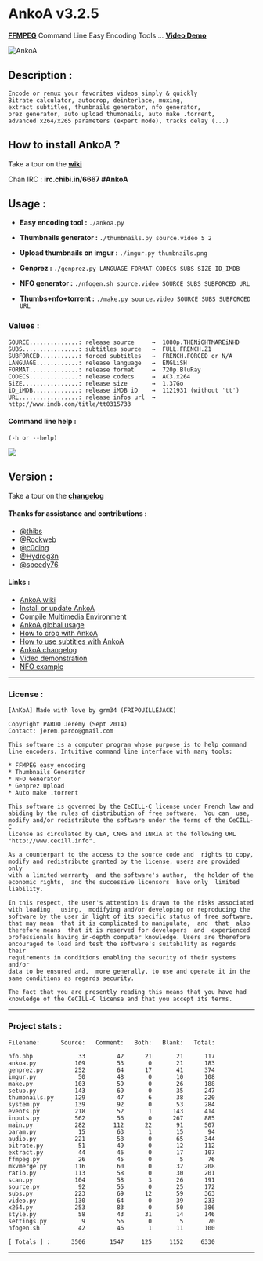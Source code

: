 AnkoA v3.2.5
=====

[**FFMPEG**](https://www.ffmpeg.org/documentation.html) Command Line Easy Encoding Tools ... [**Video Demo**](https://www.youtube.com/watch?v=R_4gfRlgkak&feature=youtu.be)

![AnkoA](http://i.imgur.com/kIZrIVs.png)

## Description :

    Encode or remux your favorites videos simply & quickly
    Bitrate calculator, autocrop, deinterlace, muxing,
    extract subtitles, thumbnails generator, nfo generator,
    prez generator, auto upload thumbnails, auto make .torrent,
    advanced x264/x265 parameters (expert mode), tracks delay (...)

## How to install AnkoA ?

Take a tour on the [**wiki**](https://github.com/grm34/AnkoA/wiki)

Chan IRC : **irc.chibi.in/6667 #AnkoA**

## Usage :

* **Easy encoding tool :**
`./ankoa.py`

* **Thumbnails generator :**
`./thumbnails.py source.video 5 2`

* **Upload thumbnails on imgur :**
`./imgur.py thumbnails.png`

* **Genprez :**
`./genprez.py LANGUAGE FORMAT CODECS SUBS SIZE ID_IMDB`

* **NFO generator :**
`./nfogen.sh source.video SOURCE SUBS SUBFORCED URL`

* **Thumbs+nfo+torrent :**
`./make.py source.video SOURCE SUBS SUBFORCED URL`

### Values :

    SOURCE..............: release source     →  1080p.THENiGHTMAREiNHD
    SUBS................: subtitles source   →  FULL.FRENCH.Z1
    SUBFORCED...........: forced subtitles   →  FRENCH.FORCED or N/A
    LANGUAGE............: release language   →  ENGLiSH
    FORMAT..............: release format     →  720p.BluRay
    CODECS..............: release codecs     →  AC3.x264
    SiZE................: release size       →  1.37Go
    iD_iMDB.............: release iMDB iD    →  1121931 (without 'tt')
    URL.................: release infos url  →  http://www.imdb.com/title/tt0315733

#### Command line help :
`(-h or --help)`

![](http://i.imgur.com/QVURs1G.png)

## Version :

Take a tour on the [**changelog**](https://github.com/grm34/AnkoA/wiki/changelog)

#### Thanks for assistance and contributions :

* [@thibs](https://github.com/thibs7777777)
* [@Rockweb](https://github.com/Rockweb)
* [@c0ding](https://github.com/c0ding)
* [@Hydrog3n](https://github.com/Hydrog3n)
* [@speedy76](https://github.com/speedy76)

#### Links :

* [AnkoA wiki](https://github.com/grm34/AnkoA/wiki)
* [Install or update AnkoA](https://github.com/grm34/AnkoA/wiki/Install-or-update-AnkoA)
* [Compile Multimedia Environment](https://github.com/grm34/AnkoA/wiki/Compile-Multimedia-Environment)
* [AnkoA global usage](https://github.com/grm34/AnkoA/wiki/AnkoA-global-usage)
* [How to crop with AnkoA](https://github.com/grm34/AnkoA/wiki/How-to-crop-with-AnkoA)
* [How to use subtitles with AnkoA](https://github.com/grm34/AnkoA/wiki/How-to-use-subtitles-with-AnkoA)
* [AnkoA changelog](https://github.com/grm34/AnkoA/wiki/Changelog)
* [Video demonstration](https://www.youtube.com/watch?v=R_4gfRlgkak&feature=youtu.be)
* [NFO example](https://github.com/grm34/AnkoA/wiki/NFO-Example)

***
### License :

    [AnKoA] Made with love by grm34 (FRIPOUILLEJACK)

    Copyright PARDO Jérémy (Sept 2014)
    Contact: jerem.pardo@gmail.com

    This software is a computer program whose purpose is to help command
    line encoders. Intuitive command line interface with many tools:

    * FFMPEG easy encoding
    * Thumbnails Generator
    * NFO Generator
    * Genprez Upload
    * Auto make .torrent

    This software is governed by the CeCILL-C license under French law and
    abiding by the rules of distribution of free software.  You can  use,
    modify and/or redistribute the software under the terms of the CeCILL-C
    license as circulated by CEA, CNRS and INRIA at the following URL
    "http://www.cecill.info".

    As a counterpart to the access to the source code and  rights to copy,
    modify and redistribute granted by the license, users are provided only
    with a limited warranty  and the software's author,  the holder of the
    economic rights,  and the successive licensors  have only  limited
    liability.

    In this respect, the user's attention is drawn to the risks associated
    with loading,  using,  modifying and/or developing or reproducing the
    software by the user in light of its specific status of free software,
    that may mean  that it is complicated to manipulate,  and  that  also
    therefore means  that it is reserved for developers  and  experienced
    professionals having in-depth computer knowledge. Users are therefore
    encouraged to load and test the software's suitability as regards their
    requirements in conditions enabling the security of their systems and/or
    data to be ensured and,  more generally, to use and operate it in the
    same conditions as regards security.

    The fact that you are presently reading this means that you have had
    knowledge of the CeCILL-C license and that you accept its terms.

***
### Project stats :

    Filename:      Source:   Comment:   Both:   Blank:   Total:

    nfo.php             33         42      21       21      117
    ankoa.py           109         53       0       21      183
    genprez.py         252         64      17       41      374
    imgur.py            50         48       0       10      108
    make.py            103         59       0       26      188
    setup.py           143         69       0       35      247
    thumbnails.py      129         47       6       38      220
    system.py          139         92       0       53      284
    events.py          218         52       1      143      414
    inputs.py          562         56       0      267      885
    main.py            282        112      22       91      507
    param.py            15         63       1       15       94
    audio.py           221         58       0       65      344
    bitrate.py          51         49       0       12      112
    extract.py          44         46       0       17      107
    ffmpeg.py           26         45       0        5       76
    mkvmerge.py        116         60       0       32      208
    ratio.py           113         58       0       30      201
    scan.py            104         58       3       26      191
    source.py           92         55       0       25      172
    subs.py            223         69      12       59      363
    video.py           130         64       0       39      233
    x264.py            253         83       0       50      386
    style.py            58         43      31       14      146
    settings.py          9         56       0        5       70
    nfogen.sh           42         46       1       11      100

    [ Totals ] :      3506       1547     125     1152     6330

***
